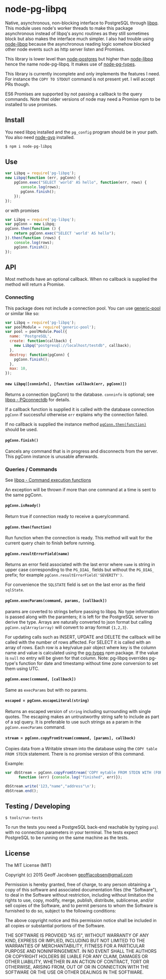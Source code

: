 # node-pg-libpq

Native, asynchronous, non-blocking interface to PostgreSQL through
[libpq](http://www.postgresql.org/docs/9.4/static/libpq.html). This module uses node's worker
threads to make this package asynchronous instead of libpq's async routines as they still sometimes
block but also makes the interface much simpler. I also had trouble using
[node-libpq](https://github.com/brianc/node-libpq) because the asynchronous reading logic somehow
blocked other node events such as http server listen and Promises.

This library is lower level than [node-postgres](https://github.com/brianc/node-postgres) but higher
 than [node-libpq](https://github.com/brianc/node-libpq) hence the name node-pg-libpq. It
 makes use of [node-pg-types](https://github.com/brianc/node-pg-types).

This library is currently incomplete and only implements the features I need. For instance the `COPY
TO STDOUT` command is not present yet. I will accept PRs though.

ES6 Promises are supported by not passing a callback to the query commands. Note that older versions
of node may need a Promise npm to be installed to use promises.

## Install

You need libpq installed and the `pg_config` program should be in your path.  You also need
[node-gyp](https://github.com/TooTallNate/node-gyp) installed.

```sh
$ npm i node-pg-libpq
```

## Use

```js
var Libpq = require('pg-libpq');
new Libpq(function (err, pgConn) {
    pgConn.exec("SELECT 'world' AS hello", function(err, rows) {
       console.log(rows);
       pgConn.finish();
    });
});
```

or with promises

```js
var Libpq = require('pg-libpq');
var pgConn = new Libpq;
pgConn.then(function () {
    return pgConn.exec("SELECT 'world' AS hello");
}).then(function (rows) {
    console.log(rows);
    pgConn.finish();
});
```


## API

Most methods have an optional callback. When no callback is supplied the method will return a
Promise.

### Connecting

This package does not include a connection pool. You can use
[generic-pool](https://www.npmjs.com/package/generic-pool) or similar like so:

```js
var Libpq = require('pg-libpq');
var poolModule = require('generic-pool');
var pool = poolModule.Pool({
  name: 'PostgreSQL',
  create: function(callback) {
    new Libpq("postgresql://localhost/testdb", callback);
  },
  destroy: function(pgConn) {
    pgConn.finish();
  },
  max: 10,
});
```

#### `new Libpq([conninfo], [function callback(err, pgConn)])`

Returns a connection (pgConn) to the database. `conninfo` is optional; see [libpq -
PQconnectdb](http://www.postgresql.org/docs/9.4/interactive/libpq-connect.html) for
details.

If a callback function is supplied it is called with the database connection `pgConn` if successful
otherwise `err` explains why the connection failed.

If no callback is supplied the instance method [`pgConn.then(function)`](#pgconnthenfunction) should
be used.

#### `pgConn.finish()`

Cancels any command that is in progress and disconnects from the server. This pgConn instance is
unusable afterwards.

### Queries / Commands

See [libpq - Command execution functions](http://www.postgresql.org/docs/9.4/interactive/libpq-exec.html)

An exception will be thrown if more than one command at a time is sent to the same
pgConn.

#### `pgConn.isReady()`

Return true if connection ready to receive a query/command.

#### `pgConn.then(function)`

Run function when the connection is ready. This method will wait for the current query chain to
finish before running.

#### `pgConn.resultErrorField(name)`

Returns an error field associated with the last error where `name` is string in upper case
corresponding to the `PG_DIAG_` fields but without the `PG_DIAG_` prefix; for example
`pgConn.resultErrorField('SEVERITY')`.

For convenience the `SQLSTATE` field is set on the last error as the field `sqlState`.

#### `pgConn.execParams(command, params, [callback])`

params are coverted to strings before passing to libpq. No type information is passed along with the
paramters; it is left for the PostgreSQL server to derive the type. Arrays are naturally converted to
json format but calling `pgConn.sqlArray(array)` will convert to array format `{1,2,3}`.

For updating calls such as INSERT, UPDATE and DELETE the callback will be called with the number of
rows affected. For SELECT it is called with an array of rows. Each row is a key/value pair object
where key is the column name and value is calculated using the
[pg-types](https://www.npmjs.com/package/pg-types) npm package. If the value is `null` no entry will
be given for that column. Note: pg-libpq overrides pg-type's function for date and timestamp without
time zone conversion to set them using UTC.

#### `pgConn.exec(command, [callback])`

Same as `execParams` but with no params.

#### `escaped = pgConn.escapeLiteral(string)`

Returns an escaped version of `string` including surrounding with single quotes. The escaping makes
an untrustworthy string safe to include as part of a sql query. It is preferable to use such strings
as a param in the `pgConn.execParams` command.

#### `stream = pgConn.copyFromStream(command, [params], callback)`

Copies data from a Writable stream into the database using the `COPY table FROM STDIN` statement.
There is no promise version of this command.

Example:

```js
var dbStream = pgConn.copyFromStream('COPY mytable FROM STDIN WITH (FORMAT csv) ',
      function (err) {console.log("finished", err)});

dbStream.write('123,"name","address"\n');
dbStream.end();
```

## Testing / Developing

```sh
$ tools/run-tests
```

To run the tests you need a PostgreSQL back-end reachable by typing `psql` with no connection
parameters in your terminal. The tests expect PostgreSQL to be running on the same machine as the
tests.


## License

The MIT License (MIT)

Copyright (c) 2015 Geoff Jacobsen <geoffjacobsen@gmail.com>

Permission is hereby granted, free of charge, to any person obtaining a copy
of this software and associated documentation files (the "Software"), to deal
in the Software without restriction, including without limitation the rights
to use, copy, modify, merge, publish, distribute, sublicense, and/or sell
copies of the Software, and to permit persons to whom the Software is
furnished to do so, subject to the following conditions:

The above copyright notice and this permission notice shall be included in
all copies or substantial portions of the Software.

THE SOFTWARE IS PROVIDED "AS IS", WITHOUT WARRANTY OF ANY KIND, EXPRESS OR
IMPLIED, INCLUDING BUT NOT LIMITED TO THE WARRANTIES OF MERCHANTABILITY,
FITNESS FOR A PARTICULAR PURPOSE AND NONINFRINGEMENT. IN NO EVENT SHALL THE
AUTHORS OR COPYRIGHT HOLDERS BE LIABLE FOR ANY CLAIM, DAMAGES OR OTHER
LIABILITY, WHETHER IN AN ACTION OF CONTRACT, TORT OR OTHERWISE, ARISING FROM,
OUT OF OR IN CONNECTION WITH THE SOFTWARE OR THE USE OR OTHER DEALINGS IN
THE SOFTWARE.
